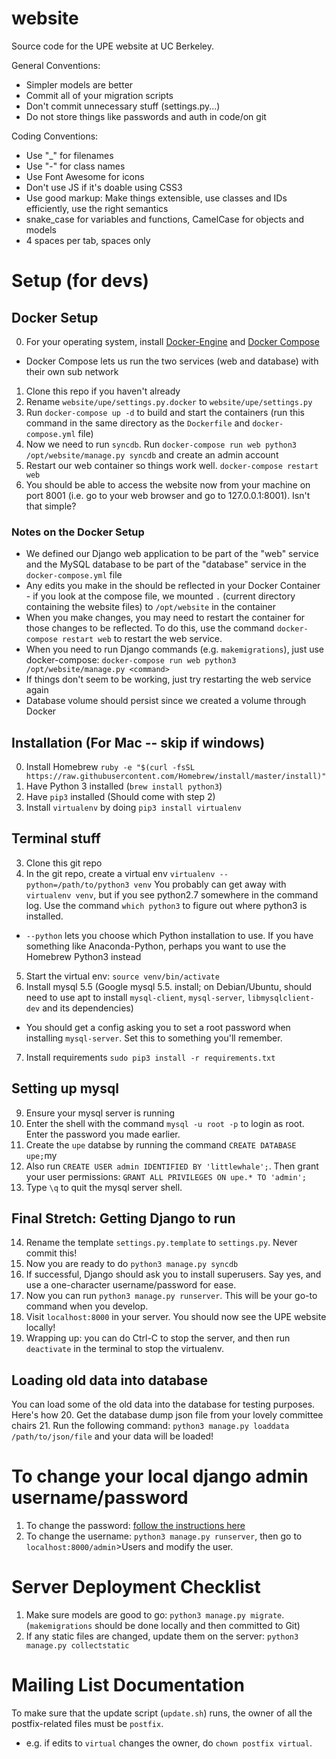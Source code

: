 website
=======

Source code for the UPE website at UC Berkeley.

General Conventions:
- Simpler models are better
- Commit all of your migration scripts
- Don't commit unnecessary stuff (settings.py...)
- Do not store things like passwords and auth in code/on git

Coding Conventions:
- Use "_" for filenames
- Use "-" for class names
- Use Font Awesome for icons
- Don't use JS if it's doable using CSS3
- Use good markup: Make things extensible, use classes and IDs efficiently, use the right semantics
- snake_case for variables and functions, CamelCase for objects and models
- 4 spaces per tab, spaces only

Setup (for devs)
===============

## Docker Setup
0. For your operating system, install [Docker-Engine](https://docs.docker.com/engine/installation/) and [Docker Compose](https://docs.docker.com/compose/install/)
  - Docker Compose lets us run the two services (web and database) with their own sub network
1. Clone this repo if you haven't already
2. Rename `website/upe/settings.py.docker` to `website/upe/settings.py`
3. Run `docker-compose up -d` to build and start the containers (run this command in the same directory as the `Dockerfile` and `docker-compose.yml` file)
4. Now we need to run `syncdb`. Run `docker-compose run web python3 /opt/website/manage.py syncdb` and create an admin account
5. Restart our web container so things work well. `docker-compose restart web`
6. You should be able to access the website now from your machine on port 8001 (i.e. go to your web browser and go to 127.0.0.1:8001). Isn't that simple?

### Notes on the Docker Setup
- We defined our Django web application to be part of the "web" service and the MySQL database to be part of the "database" service in the `docker-compose.yml` file
- Any edits you make in the should be reflected in your Docker Container - if you look at the compose file, we mounted `.` (current directory containing the website files) to `/opt/website` in the container
- When you make changes, you may need to restart the container for those changes to be reflected. To do this, use the command `docker-compose restart web` to restart the web service.
- When you need to run Django commands (e.g. `makemigrations`), just use docker-compose: `docker-compose run web python3 /opt/website/manage.py <command>`
- If things don't seem to be working, just try restarting the web service again
- Database volume should persist since we created a volume through Docker

## Installation (For Mac -- skip if windows)
0. Install Homebrew
``ruby -e "$(curl -fsSL https://raw.githubusercontent.com/Homebrew/install/master/install)"``
1. Have Python 3 installed (``brew install python3``)
2. Have `pip3` installed (Should come with step 2)
3. Install `virtualenv` by doing `pip3 install virtualenv`

## Terminal stuff
3. Clone this git repo
4. In the git repo, create a virtual env `virtualenv --python=/path/to/python3 venv` You probably can get away with ``virtualenv venv``, but if you see python2.7 somewhere in the command log. Use the command ``which python3`` to figure out where python3 is installed.
  - `--python` lets you choose which Python installation to use. If you have something like Anaconda-Python, perhaps you want to use the Homebrew Python3 instead
5. Start the virtual env: `source venv/bin/activate`
6. Install mysql 5.5 (Google mysql 5.5. install; on Debian/Ubuntu, should need to use apt to install `mysql-client`, `mysql-server`, `libmysqlclient-dev` and its dependencies)
  - You should get a config asking you to set a root password when installing `mysql-server`. Set this to something you'll remember.
7. Install requirements `sudo pip3 install -r requirements.txt`

## Setting up mysql
9. Ensure your mysql server is running
10. Enter the shell with the command `mysql -u root -p` to login as root. Enter the password you made earlier.
11. Create the `upe` databse by running the command `CREATE DATABASE upe;`my
12. Also run `CREATE USER admin IDENTIFIED BY 'littlewhale';`. Then grant your user permissions: `GRANT ALL PRIVILEGES ON upe.* TO 'admin';`
13. Type `\q` to quit the mysql server shell.

## Final Stretch: Getting Django to run

14. Rename the template `settings.py.template` to `settings.py`. Never commit this!
15. Now you are ready to do `python3 manage.py syncdb`
16. If successful, Django should ask you to install superusers. Say yes, and use a one-character username/password for ease.
17. Now you can run `python3 manage.py runserver`. This will be your go-to command when you develop.
18. Visit `localhost:8000` in your server. You should now see the UPE website locally!
19. Wrapping up: you can do Ctrl-C to stop the server, and then run `deactivate` in the terminal to stop the virtualenv.

## Loading old data into database
You can load some of the old data into the database for testing purposes. Here's how
20. Get the database dump json file from your lovely committee chairs
21. Run the following command: `python3 manage.py loaddata /path/to/json/file` and your data will be loaded!

To change your local django admin username/password
=================
1. To change the password: [follow the instructions here](http://stackoverflow.com/questions/1873806/changing-password-in-django)
2. To change the username: `python3 manage.py runserver`, then go to `localhost:8000/admin`>Users and modify the user.

# Server Deployment Checklist
1. Make sure models are good to go: `python3 manage.py migrate`. (`makemigrations` should be done locally and then committed to Git)
2. If any static files are changed, update them on the server: `python3 manage.py collectstatic`

# Mailing List Documentation
To make sure that the update script (`update.sh`) runs, the owner of all the postfix-related files must be `postfix`.
- e.g. if edits to `virtual` changes the owner, do `chown postfix virtual`.
